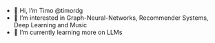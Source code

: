- 👋 Hi, I’m Timo @timordg
- 👀 I’m interested in Graph-Neural-Networks, Recommender Systems, Deep Learning and Music
- 🌱 I’m currently learning more on LLMs
<!---
- 📫 How to reach me timo.rodinger@gmail.com
--->

<!---
timordg/timordg is a ✨ special ✨ repository because its `README.md` (this file) appears on your GitHub profile.
You can click the Preview link to take a look at your changes.
--->
